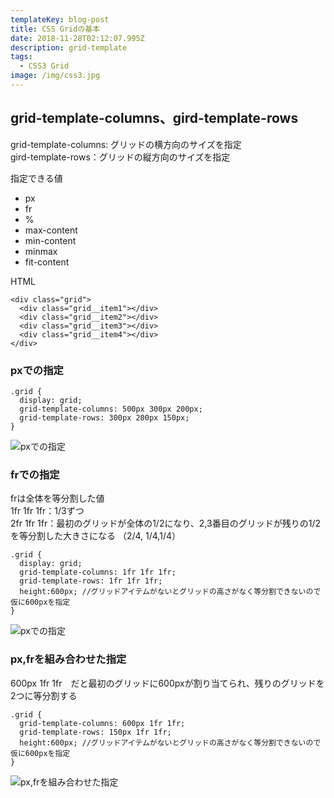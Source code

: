 ```yaml
---
templateKey: blog-post
title: CSS Gridの基本
date: 2018-11-28T02:12:07.995Z
description: grid-template
tags:
  - CSS3 Grid
image: /img/css3.jpg
---
```


## grid-template-columns、gird-template-rows

grid-template-columns: グリッドの横方向のサイズを指定\
gird-template-rows：グリッドの縦方向のサイズを指定

指定できる値

* px
* fr
* %
* max-content
* min-content
* minmax
* fit-content

HTML

```html:
<div class="grid">
  <div class="grid__item1"></div>
  <div class="grid__item2"></div>
  <div class="grid__item3"></div>
  <div class="grid__item4"></div>
</div>
```

### pxでの指定

```scss:
.grid {
  display: grid;
  grid-template-columns: 500px 300px 200px;
  grid-template-rows: 300px 200px 150px;
}
```

![pxでの指定](/img/grid01.jpg)

### frでの指定

frは全体を等分割した値\
1fr 1fr 1fr：1/3ずつ\
2fr 1fr 1fr：最初のグリッドが全体の1/2になり、2,3番目のグリッドが残りの1/2を等分割した大きさになる  （2/4, 1/4,1/4）  

```scss:
.grid {
  display: grid;
  grid-template-columns: 1fr 1fr 1fr;
  grid-template-rows: 1fr 1fr 1fr;
  height:600px; //グリッドアイテムがないとグリッドの高さがなく等分割できないので仮に600pxを指定
}
```

![pxでの指定](/img/grid02.jpg)

### px,frを組み合わせた指定

600px 1fr 1fr　だと最初のグリッドに600pxが割り当てられ、残りのグリッドを2つに等分割する

```scss:
.grid {
  grid-template-columns: 600px 1fr 1fr;
  grid-template-rows: 150px 1fr 1fr;
  height:600px; //グリッドアイテムがないとグリッドの高さがなく等分割できないので仮に600pxを指定
}
```

![px,frを組み合わせた指定](/img/grid03.jpg)
